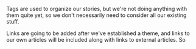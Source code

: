Tags are used to organize our stories, but we're not doing anything with them quite yet, so we don't necessarily need to consider all our existing stuff.

Links are going to be added after we've established a theme, and links to our own articles will be included along with links to external articles. So 